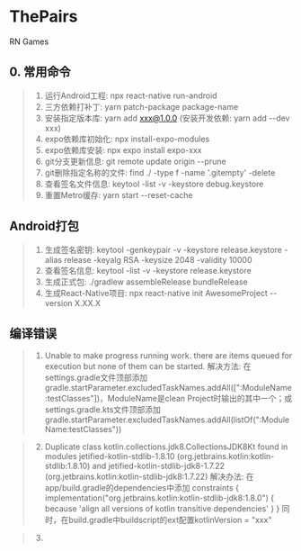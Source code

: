 # ThePairs
RN Games

## 0. 常用命令
>1. 运行Android工程: npx react-native run-android
>2. 三方依赖打补丁: yarn patch-package package-name
>3. 安装指定版本库: yarn add xxx@1.0.0 (安装开发依赖: yarn add --dev xxx)
>4. expo依赖库初始化: npx install-expo-modules
>5. expo依赖库安装: npx expo install expo-xxx
>6. git分支更新信息: git remote update origin --prune
>7. git删除指定名称的文件: find ./ -type f -name '.gitempty' -delete
>8. 查看签名文件信息: keytool -list -v -keystore debug.keystore
>9. 重置Metro缓存: yarn start --reset-cache

## Android打包
>1. 生成签名密钥: keytool -genkeypair -v -keystore release.keystore -alias release -keyalg RSA -keysize 2048 -validity 10000
>2. 查看签名信息: keytool -list -v -keystore release.keystore
>3. 生成正式包: ./gradlew assembleRelease bundleRelease
>4. 生成React-Native项目: npx react-native init AwesomeProject --version X.XX.X

## 编译错误
>1. Unable to make progress running work. there are items queued for execution but none of them can be started.
解决方法: 在settings.gradle文件顶部添加gradle.startParameter.excludedTaskNames.addAll([":ModuleName:testClasses"])，ModuleName是clean Project时输出的其中一个；或settings.gradle.kts文件顶部添加gradle.startParameter.excludedTaskNames.addAll(listOf(":ModuleName:testClasses"))

>2. Duplicate class kotlin.collections.jdk8.CollectionsJDK8Kt found in modules jetified-kotlin-stdlib-1.8.10 (org.jetbrains.kotlin:kotlin-stdlib:1.8.10) and jetified-kotlin-stdlib-jdk8-1.7.22 (org.jetbrains.kotlin:kotlin-stdlib-jdk8:1.7.22)
解决办法: 在app/build.gradle的dependencies中添加
constraints {
    implementation("org.jetbrains.kotlin:kotlin-stdlib-jdk8:1.8.0") {
        because 'align all versions of kotlin transitive dependencies'
    }
}
同时，在build.gradle中buildscript的ext配置kotlinVersion = "xxx"

>3. 